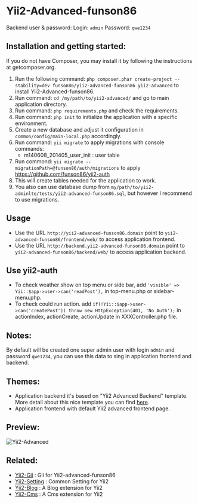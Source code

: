 Yii2-Advanced-funson86
==========

Backend user & password:
Login: `admin`
Password: `qwe1234`

Installation and getting started:
---------------------------------

If you do not have Composer, you may install it by following the instructions at getcomposer.org.

1. Run the following command: `php composer.phar create-project --stability=dev funson86/yii2-advanced-funson86 yii2-advanced` to install Yii2-Advanced-funson86.
2. Run command: `cd /my/path/to/yii2-advanced/` and go to main application directory.
3. Run command: `php requirements.php` and check the requirements.
4. Run command: `php init` to initialize the application with a specific environment.
5. Create a new database and adjust it configuration in `common/config/main-local.php` accordingly.
6. Run command: `yii migrate` to apply migrations with console commands:
   - m140608_201405_user_init : user table
7. Run commond: `yii migrate --migrationPath=@funson86/auth/migrations` to apply https://github.com/funson86/yii2-auth
8. This will create tables needed for the application to work.
9. You also can use database dump from `my/path/to/yii2-adminlte/tests/yii2-advanced-funson86.sql`, but however I recommend to use migrations.


Usage
-----
- Use the URL `http://yii2-advanced-funson86.domain` point to `yii2-advanced-funson86/frontend/web/` to access application frontend.
- Use the URL `http://backend.yii2-advanced-funson86.domain` point to `yii2-advanced-funson86/backend/web/` to access application backend.


Use yii2-auth
-------------
- To check weather show on top menu or side bar, add `'visible' => Yii::$app->user->can('readPost'),` in top-menu.php or sidebar-menu.php.
- To check could run action. add `if(!Yii::$app->user->can('createPost')) throw new HttpException(401, 'No Auth');` in actionIndex, actionCreate, actionUpdate in XXXController.php file.

Notes:
------

By default will be created one super admin user with login `admin` and password `qwe1234`, you can use this data to sing in application frontend and backend.

Themes:
-------
- Application backend it's based on "Yii2 Advanced Backend" template. More detail about this nice template you can find [here](http://www.bootstrapstage.com/admin-lte/).
- Application frontend with default Yii2 advanced frontend page.


Preview:
-------
![Yii2-Advanced](tests/yii2-advanced-preview.jpg)


Related:
-------
- [Yii2-Gii](https://github.com/funson86/yii2-gii) : Gii for Yii2-advanced-funson86
- [Yii2-Setting](https://github.com/funson86/yii2-Setting) : Common Setting for Yii2
- [Yii2-Blog](https://github.com/funson86/yii2-blog) : A Blog extension for Yii2
- [Yii2-Cms](https://github.com/funson86/yii2-cms) : A Cms extension for Yii2

